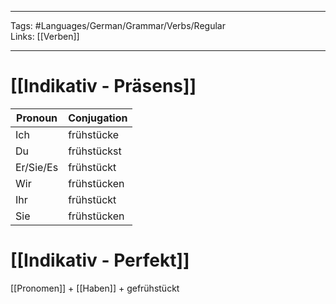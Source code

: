 ___
Tags: #Languages/German/Grammar/Verbs/Regular  
Links: [[Verben]]
___
# [[Indikativ - Präsens]]
Pronoun|Conjugation
------------ | ------------
Ich | frühstücke
Du | frühstückst
Er/Sie/Es | frühstückt
Wir | frühstücken
Ihr | frühstückt
Sie | frühstücken


# [[Indikativ - Perfekt]]
[[Pronomen]] + [[Haben]] + gefrühstückt